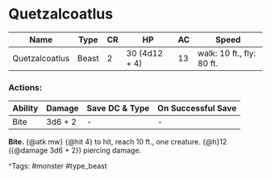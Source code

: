 # Quetzalcoatlus

| Name | Type | CR | HP | AC | Speed |
|------|------|----|----|----|-------|
| Quetzalcoatlus | Beast | 2 | 30 (4d12 + 4) | 13 | walk: 10 ft., fly: 80 ft. |

### Actions:

| Ability | Damage | Save DC & Type | On Successful Save |
|---------|--------|----------------|--------------------|
| Bite | 3d6 + 2 | - | - |


**Bite.** {@atk mw} {@hit 4} to hit, reach 10 ft., one creature. {@h}12 ({@damage 3d6 + 2}) piercing damage.

^Tags: #monster #type_beast